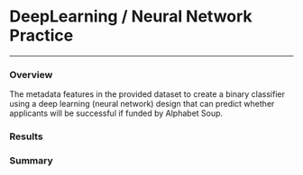 # DeepLearning / Neural Network Practice
________________________________________________________________
### Overview
The metadata features in the provided dataset to create a binary classifier using a deep learning (neural network) design that can predict whether applicants will be successful if funded by Alphabet Soup. 
### Results
### Summary
